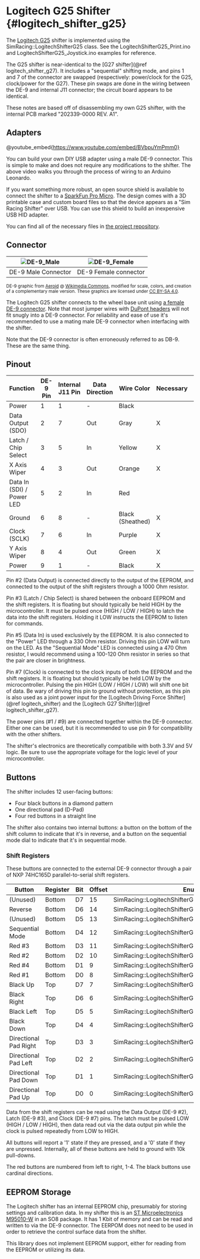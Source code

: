 # Logitech G25 Shifter {#logitech_shifter_g25}

The [Logitech G25](https://en.wikipedia.org/wiki/Logitech_G25) shifter is implemented using the SimRacing::LogitechShifterG25 class. See the LogitechShifterG25_Print.ino and LogitechShifterG25_Joystick.ino examples for reference.

The G25 shifter is near-identical to the [G27 shifter](@ref logitech_shifter_g27). It includes a "sequential" shifting mode, and pins 1 and 7 of the connector are swapped (respectively: power/clock for the G25, clock/power for the G27). These pin swaps are done in the wiring between the DE-9 and internal J11 connector; the circuit board appears to be identical.

These notes are based off of disassembling my own G25 shifter, with the internal PCB marked "202339-0000 REV. A1".

## Adapters

@youtube_embed{https://www.youtube.com/embed/BVbpuYmPmm0}

You can build your own DIY USB adapter using a male DE-9 connector. This is simple to make and does not require any modifications to the shifter. The above video walks you through the process of wiring to an Arduino Leonardo.

If you want something more robust, an open source shield is available to connect the shifter to a [SparkFun Pro Micro](https://github.com/sparkfun/Pro_Micro). The design comes with a 3D printable case and custom board files so that the device appears as a "Sim Racing Shifter" over USB. You can use this shield to build an inexpensive USB HID adapter.

You can find all of the necessary files in [the project repository](https://github.com/dmadison/Sim-Racing-Shields).

## Connector

| ![DE-9_Male](DE9_Male.svg) | ![DE-9_Female](DE9_Female.svg) |
| :-----------------------: | :---------------------------: |
| DE-9 Male Connector        | DE-9 Female connector          |

<sup>DE-9 graphic from [Aeroid](https://commons.wikimedia.org/wiki/User:Aeroid) @ [Wikimedia Commons](https://commons.wikimedia.org/wiki/File:DE9_Diagram.svg#/media/File:DE-9_Female.svg), modified for scale, colors, and creation of a complementary male version. These graphics are licensed under [CC BY-SA 4.0](https://creativecommons.org/licenses/by-sa/4.0/).</sup>

The Logitech G25 shifter connects to the wheel base unit using [a female DE-9 connector](https://en.wikipedia.org/wiki/D-subminiature). Note that most jumper wires with [DuPont headers](https://en.wikipedia.org/wiki/Jump_wire) will not fit snugly into a DE-9 connector. For reliability and ease of use it's recommended to use a mating male DE-9 connector when interfacing with the shifter.

Note that the DE-9 connector is often erroneously referred to as DB-9. These are the same thing.

## Pinout

| Function                  | DE-9 Pin | Internal J11 Pin | Data Direction | Wire Color       | Necessary | Recommended Pin |
|---------------------------|----------|------------------|----------------|------------------|-----------|-----------------|
| Power                     | 1        | 1                | -              | Black            |           |                 |
| Data Output (SDO)         | 2        | 7                | Out            | Gray             | X         | 7               |
| Latch / Chip Select       | 3        | 5                | In             | Yellow           | X         | 5               |
| X Axis Wiper              | 4        | 3                | Out            | Orange           | X         | A0              |
| Data In (SDI) / Power LED | 5        | 2                | In             | Red              |           |                 |
| Ground                    | 6        | 8                | -              | Black (Sheathed) | X         | GND             |
| Clock (SCLK)              | 7        | 6                | In             | Purple           | X         | 6               |
| Y Axis Wiper              | 8        | 4                | Out            | Green            | X         | A2              |
| Power                     | 9        | 1                | -              | Black            | X         | VCC             |

Pin #2 (Data Output) is connected directly to the output of the EEPROM, and connected to the output of the shift registers through a 1000 Ohm resistor.

Pin #3 (Latch / Chip Select) is shared between the onboard EEPROM and the shift registers. It is floating but should typically be held HIGH by the microcontroller. It must be pulsed once (HIGH / LOW / HIGH) to latch the data into the shift registers. Holding it LOW instructs the EEPROM to listen for commands.

Pin #5 (Data In) is used exclusively by the EEPROM. It is also connected to the "Power" LED through a 330 Ohm resistor. Driving this pin LOW will turn on the LED. As the "Sequential Mode" LED is connected using a 470 Ohm resistor, I would recommend using a 100-120 Ohm resistor in series so that the pair are closer in brightness.

Pin #7 (Clock) is connected to the clock inputs of both the EEPROM and the shift registers. It is floating but should typically be held LOW by the microcontroller. Pulsing the pin HIGH (LOW / HIGH / LOW) will shift one bit of data. Be wary of driving this pin to ground without protection, as this pin is also used as a joint power input for the [Logitech Driving Force Shifter](@ref logitech_shifter) and the [Logitech G27 Shifter](@ref logitech_shifter_g27).

The power pins (#1 / #9) are connected together within the DE-9 connector. Either one can be used, but it is recommended to use pin 9 for compatibility with the other shifters.

The shifter's electronics are theoretically compatibile with both 3.3V and 5V logic. Be sure to use the appropriate voltage for the logic level of your microcontroller.

## Buttons

The shifter includes 12 user-facing buttons:

* Four black buttons in a diamond pattern
* One directional pad (D-Pad)
* Four red buttons in a straight line

The shifter also contains two internal buttons: a button on the bottom of the shift column to indicate that it's in reverse, and a button on the sequential mode dial to indicate that it's in sequential mode.

### Shift Registers

These buttons are connected to the external DE-9 connector through a pair of NXP 74HC165D parallel-to-serial shift registers.

| Button                | Register | Bit | Offset | Enum                                             |
|-----------------------|----------|-----|--------|--------------------------------------------------|
| (Unused)              | Bottom   | D7  | 15     | SimRacing::LogitechShifterG27::BUTTON_UNUSED1    |
| Reverse               | Bottom   | D6  | 14     | SimRacing::LogitechShifterG27::BUTTON_REVERSE    |
| (Unused)              | Bottom   | D5  | 13     | SimRacing::LogitechShifterG27::BUTTON_UNUSED2    |
| Sequential Mode       | Bottom   | D4  | 12     | SimRacing::LogitechShifterG27::BUTTON_SEQUENTIAL |
| Red #3                | Bottom   | D3  | 11     | SimRacing::LogitechShifterG27::BUTTON_3          |
| Red #2                | Bottom   | D2  | 10     | SimRacing::LogitechShifterG27::BUTTON_2          |
| Red #4                | Bottom   | D1  | 9      | SimRacing::LogitechShifterG27::BUTTON_4          |
| Red #1                | Bottom   | D0  | 8      | SimRacing::LogitechShifterG27::BUTTON_1          |
| Black Up              | Top      | D7  | 7      | SimRacing::LogitechShifterG27::BUTTON_NORTH      |
| Black Right           | Top      | D6  | 6      | SimRacing::LogitechShifterG27::BUTTON_EAST       |
| Black Left            | Top      | D5  | 5      | SimRacing::LogitechShifterG27::BUTTON_WEST       |
| Black Down            | Top      | D4  | 4      | SimRacing::LogitechShifterG27::BUTTON_SOUTH      |
| Directional Pad Right | Top      | D3  | 3      | SimRacing::LogitechShifterG27::DPAD_RIGHT        |
| Directional Pad Left  | Top      | D2  | 2      | SimRacing::LogitechShifterG27::DPAD_LEFT         |
| Directional Pad Down  | Top      | D1  | 1      | SimRacing::LogitechShifterG27::DPAD_DOWN         |
| Directional Pad Up    | Top      | D0  | 0      | SimRacing::LogitechShifterG27::DPAD_UP           |

Data from the shift registers can be read using the Data Output (DE-9 #2), Latch (DE-9 #3), and Clock (DE-9 #7) pins. The latch must be pulsed LOW (HIGH / LOW / HIGH), then data read out via the data output pin while the clock is pulsed repeatedly from LOW to HIGH.

All buttons will report a '1' state if they are pressed, and a '0' state if they are unpressed. Internally, all of these buttons are held to ground with 10k pull-downs.

The red buttons are numbered from left to right, 1-4. The black buttons use cardinal directions.

## EEPROM Storage

The Logitech shifter has an internal EEPROM chip, presumably for storing settings and calibration data. In my shifter this is an [ST Microelectronics M95010-W](https://www.st.com/resource/en/datasheet/m95010-w.pdf) in an SO8 package. It has 1 Kbit of memory and can be read and written to via the DE-9 connector. The EERPOM does not need to be used in order to retrieve the control surface data from the shifter.

This library does not implement EEPROM support, either for reading from the EEPROM or utilizing its data.
